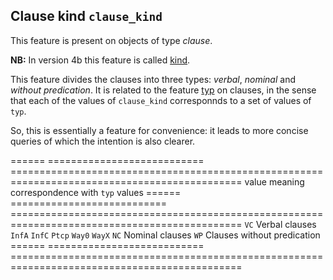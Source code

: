 Clause kind `clause_kind`
-------------------------------------------------------------------
This feature is present on objects of type *clause*.

**NB:**
In version 4b this feature is called [kind](kind).

This feature divides the clauses into three types: *verbal*, *nominal* and *without predication*.
It is related to the feature [typ](typ) on clauses, in the sense that each of the values of `clause_kind` 
corresponnds to a set of values of `typ`.

So, this is essentially a feature for convenience: it leads to more concise queries of which the intention is also clearer.

====== =========================== ==============================================================================================
value  meaning                     correspondence with `typ` values
====== =========================== ==============================================================================================
`VC` Verbal clauses              `InfA` `InfC` `Ptcp` `Way0` `WayX`
`NC` Nominal clauses
`WP` Clauses without predication
====== =========================== ==============================================================================================

